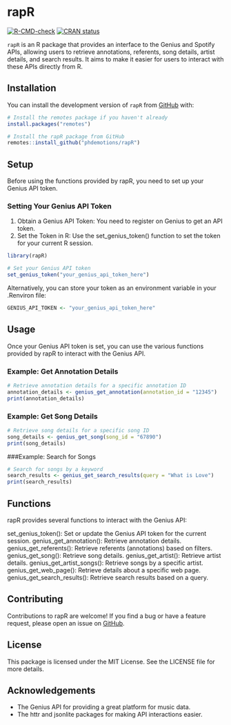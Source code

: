 # rapR

[![R-CMD-check](https://github.com/phdemotions/rapR/workflows/R-CMD-check/badge.svg)](https://github.com/phdemotions/rapR/actions)
[![CRAN status](https://www.r-pkg.org/badges/version/rapR)](https://CRAN.R-project.org/package=rapR)

`rapR` is an R package that provides an interface to the Genius and Spotify APIs, allowing users to retrieve annotations, referents, song details, artist details, and search results. It aims to make it easier for users to interact with these APIs directly from R.

## Installation

You can install the development version of `rapR` from [GitHub](https://github.com/phdemotions/rapR) with:

```r
# Install the remotes package if you haven't already
install.packages("remotes")

# Install the rapR package from GitHub
remotes::install_github("phdemotions/rapR")
```

## Setup
Before using the functions provided by rapR, you need to set up your Genius API token.

### Setting Your Genius API Token
1. Obtain a Genius API Token: You need to register on Genius to get an API token.
2. Set the Token in R: Use the set_genius_token() function to set the token for your current R session.

```r
library(rapR)

# Set your Genius API token
set_genius_token("your_genius_api_token_here")
```
Alternatively, you can store your token as an environment variable in your .Renviron file:
```r
GENIUS_API_TOKEN <- "your_genius_api_token_here"
```

## Usage
Once your Genius API token is set, you can use the various functions provided by rapR to interact with the Genius API.

### Example: Get Annotation Details
```r
# Retrieve annotation details for a specific annotation ID
annotation_details <- genius_get_annotation(annotation_id = "12345")
print(annotation_details)
```

### Example: Get Song Details
```r
# Retrieve song details for a specific song ID
song_details <- genius_get_song(song_id = "67890")
print(song_details)
```

###Example: Search for Songs
```r
# Search for songs by a keyword
search_results <- genius_get_search_results(query = "What is Love")
print(search_results)

```
## Functions
rapR provides several functions to interact with the Genius API:

set_genius_token(): Set or update the Genius API token for the current session.
genius_get_annotation(): Retrieve annotation details.
genius_get_referents(): Retrieve referents (annotations) based on filters.
genius_get_song(): Retrieve song details.
genius_get_artist(): Retrieve artist details.
genius_get_artist_songs(): Retrieve songs by a specific artist.
genius_get_web_page(): Retrieve details about a specific web page.
genius_get_search_results(): Retrieve search results based on a query.

## Contributing
Contributions to rapR are welcome! If you find a bug or have a feature request, please open an issue on [GitHub](https://github.com/phdemotions/rapR/issues).

## License
This package is licensed under the MIT License. See the LICENSE file for more details.


## Acknowledgements
- The Genius API for providing a great platform for music data.
- The httr and jsonlite packages for making API interactions easier.
